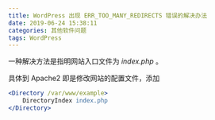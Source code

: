 ```yaml
---
title: WordPress 出现 ERR_TOO_MANY_REDIRECTS 错误的解决办法
date: 2019-06-24 15:38:11
categories: 其他软件问题
tags: WordPress
---
```

一种解决方法是指明网站入口文件为 *index.php* 。

具体到 Apache2 即是修改网站的配置文件，添加

```apache
<Directory /var/www/example>
    DirectoryIndex index.php
</Directory>
```
